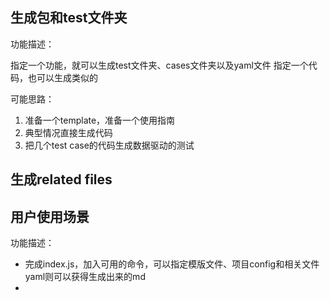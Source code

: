 ## 生成包和test文件夹

功能描述：

指定一个功能，就可以生成test文件夹、cases文件夹以及yaml文件
指定一个代码，也可以生成类似的

可能思路：

1. 准备一个template，准备一个使用指南
2. 典型情况直接生成代码
3. 把几个test case的代码生成数据驱动的测试

## 生成related files

## 用户使用场景

功能描述：

- 完成index.js，加入可用的命令，可以指定模版文件、项目config和相关文件yaml则可以获得生成出来的md
- 
